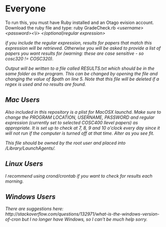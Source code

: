 <h1>Everyone</h1>

To run this, you must have Ruby installed and an Otago evision account. Download the ruby file and type:
ruby GradeCheck.rb <i>\<username\></i> <i>\<password\><\i> \<(optional)regular expression\>

if you include the regular expression, results for papers that match this expression will be retrieved. Otherwise you will be asked to provide a list of papers you want results for (warning: these are case sensitive - so cosc320 != COSC320).

Output will be written to a file called RESULTS.txt which should be in the same folder as the program. This can be changed by opening the file and changing the value of $path on line 5. Note that this file will be deleted if a regex is used and no results are found.

<h2>Mac Users</h2>
Also included in this repository is a plist for MacOSX launchd. Make sure to change the PROGRAM LOCATION, USERNAME, PASSWORD and regular expression (currently set to selected COSC400 llevel papers) as appropriate. It is set up to check at 7, 8, 9 and 10 o'clock every day since it will not run if the computer is turned off at that time. Alter as you see fit.

This file should be owned by the root user and placed into /Library/LaunchAgents/.

<h2>Linux Users</h2>
I recommend using crond/crontab if you want to check for results each morning.

<h2>Windows Users</h2>
There are suggestions here: http://stackoverflow.com/questions/132971/what-is-the-windows-version-of-cron but I no longer have Windows, so I can't be much help sorry.
